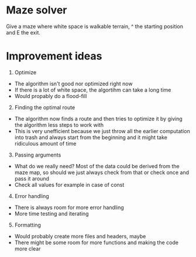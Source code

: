 
Maze solver
===========
Give a maze where white space is walkable terrain, ^ the starting position and E the exit.

Improvement ideas
=================
1. Optimize
- The algorithm isn't good nor optimized right now
- If there is a lot of white space, the algortihm can take a long time
- Would propably do a flood-fill
2. Finding the optimal route
- The algorithm now finds a route and then tries to optimize it by giving the algorithm less steps to work with
- This is very unefficient because we just throw all the earlier computation into trash and always start from the beginning and it might take ridiculous amount of time
3. Passing arguments
- What do we really need? Most of the data could be derived from the maze map, so should we just always check from that or check once and pass it around
- Check all values for example in case of const
4. Error handling
- There is always room for more error handling
- More time testing and iterating
5. Formatting
- Would probably create more files and headers, maybe
- There might be some room for more functions and making the code more clear
